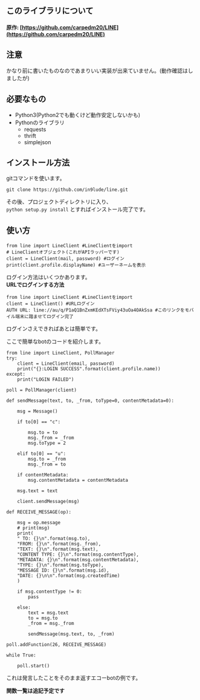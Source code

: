 このライブラリについて
----

#### 原作: [https://github.com/carpedm20/LINE](https://github.com/carpedm20/LINE)

注意
----
かなり前に書いたものなのであまりいい実装が出来ていません。(動作確認はしましたが)


必要なもの
----

- Python3(Python2でも動くけど動作安定しないかも)
- Pythonのライブラリ
  - requests
  - thrift
  - simplejson

インストール方法
----

gitコマンドを使います。

```git clone https://github.com/in9lude/line.git```

その後、プロジェクトディレクトリに入り、  
```python setup.py install```
とすればインストール完了です。

使い方
----
```python:
from line import LineClient #LineClientをimport
# LineClientオブジェクト(これがAPIラッパーです)
client = LineClient(mail, password) #ログイン
print(client.profile.displayName) #ユーザーネームを表示
```

ログイン方法はいくつかあります。  
__URLでログインする方法__
```python:
from line import LineClient #LineClientをimport
client = LineClient() #URLログイン
AUTH URL: line://au/q/P1aQ1BnZxmKEdXTsFViy43uOa4OAkSsa #このリンクをモバイル端末に踏ませてログイン完了
```

ログインさえできればあとは簡単です。

ここで簡単なbotのコードを紹介します。

```python:
from line import LineClient, PollManager
try:
    client = LineClient(email, password)
    print("{}:LOGIN SUCCESS".format(client.profile.name))
except:
    print("LOGIN FAILED")

poll = PollManager(client)

def sendMessage(text, to, _from, toType=0, contentMetadata=0):

    msg = Message()

    if to[0] == "c":

        msg.to = to
        msg._from = _from
        msg.toType = 2

    elif to[0] == "u":
        msg.to = _from
        msg._from = to

    if contentMetadata:
        msg.contentMetadata = contentMetadata

    msg.text = text

    client.sendMessage(msg)

def RECEIVE_MESSAGE(op):

    msg = op.message
    # print(msg)
    print(
    " TO: {}\n".format(msg.to),
    "FROM: {}\n".format(msg._from),
    "TEXT: {}\n".format(msg.text),
    "CONTENT TYPE: {}\n".format(msg.contentType),
    "METADATA: {}\n".format(msg.contentMetadata),
    "TYPE: {}\n".format(msg.toType),
    "MESSAGE ID: {}\n".format(msg.id),
    "DATE: {}\n\n".format(msg.createdTime)
    )

    if msg.contentType != 0:
        pass

    else:
        text = msg.text
        to = msg.to
        _from = msg._from

        sendMessage(msg.text, to, _from)

poll.addFunction(26, RECEIVE_MESSAGE)

while True:

    poll.start()
```

これは発言したことをそのまま返すエコーbotの例です。

__関数一覧は追記予定です__
